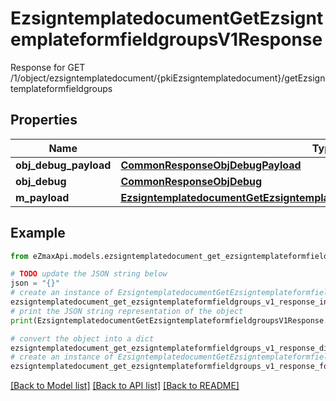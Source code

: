 # EzsigntemplatedocumentGetEzsigntemplateformfieldgroupsV1Response

Response for GET /1/object/ezsigntemplatedocument/{pkiEzsigntemplatedocument}/getEzsigntemplateformfieldgroups

## Properties

Name | Type | Description | Notes
------------ | ------------- | ------------- | -------------
**obj_debug_payload** | [**CommonResponseObjDebugPayload**](CommonResponseObjDebugPayload.md) |  | 
**obj_debug** | [**CommonResponseObjDebug**](CommonResponseObjDebug.md) |  | [optional] 
**m_payload** | [**EzsigntemplatedocumentGetEzsigntemplateformfieldgroupsV1ResponseMPayload**](EzsigntemplatedocumentGetEzsigntemplateformfieldgroupsV1ResponseMPayload.md) |  | 

## Example

```python
from eZmaxApi.models.ezsigntemplatedocument_get_ezsigntemplateformfieldgroups_v1_response import EzsigntemplatedocumentGetEzsigntemplateformfieldgroupsV1Response

# TODO update the JSON string below
json = "{}"
# create an instance of EzsigntemplatedocumentGetEzsigntemplateformfieldgroupsV1Response from a JSON string
ezsigntemplatedocument_get_ezsigntemplateformfieldgroups_v1_response_instance = EzsigntemplatedocumentGetEzsigntemplateformfieldgroupsV1Response.from_json(json)
# print the JSON string representation of the object
print(EzsigntemplatedocumentGetEzsigntemplateformfieldgroupsV1Response.to_json())

# convert the object into a dict
ezsigntemplatedocument_get_ezsigntemplateformfieldgroups_v1_response_dict = ezsigntemplatedocument_get_ezsigntemplateformfieldgroups_v1_response_instance.to_dict()
# create an instance of EzsigntemplatedocumentGetEzsigntemplateformfieldgroupsV1Response from a dict
ezsigntemplatedocument_get_ezsigntemplateformfieldgroups_v1_response_form_dict = ezsigntemplatedocument_get_ezsigntemplateformfieldgroups_v1_response.from_dict(ezsigntemplatedocument_get_ezsigntemplateformfieldgroups_v1_response_dict)
```
[[Back to Model list]](../README.md#documentation-for-models) [[Back to API list]](../README.md#documentation-for-api-endpoints) [[Back to README]](../README.md)


